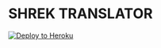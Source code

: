 # SHREK TRANSLATOR
[![Deploy to Heroku](https://www.herokucdn.com/deploy/button.svg)](https://heroku.com/deploy?template=https://github.com/xXxWwWxXx/shrek-translator)
